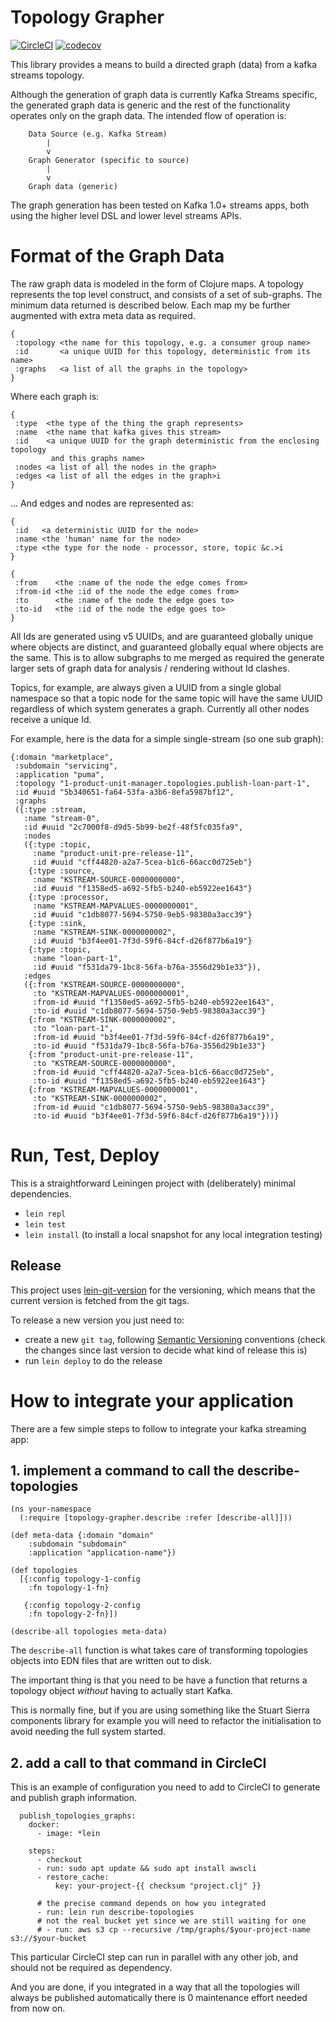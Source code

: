 # Topology Grapher


[![CircleCI](https://circleci.com/gh/FundingCircle/topology-grapher/tree/master.svg?style=svg&circle-token=b74840294a879683fbd0237eaff482f8db2342a5)](https://circleci.com/gh/FundingCircle/topology-grapher/tree/master)
[![codecov](https://codecov.io/gh/FundingCircle/topology-grapher/branch/master/graph/badge.svg)](https://codecov.io/gh/FundingCircle/topology-grapher)

This library provides a means to build a directed graph (data) from a kafka streams topology.

Although the generation of graph data is currently Kafka Streams specific, the
generated graph data is generic and the rest of the functionality operates only
on the graph data. The intended flow of operation is:

```
    Data Source (e.g. Kafka Stream)
        |
        v
    Graph Generator (specific to source)
        |
        v
    Graph data (generic)
```

The graph generation has been tested on Kafka 1.0+ streams apps, both using the
higher level DSL and lower level streams APIs.

# Format of the Graph Data

The raw graph data is modeled in the form of Clojure maps. A topology
represents the top level construct, and consists of a set of sub-graphs. The
minimum data returned is described below. Each map my be further augmented with
extra meta data as required.

```
{
 :topology <the name for this topology, e.g. a consumer group name>
 :id       <a unique UUID for this topology, deterministic from its name>
 :graphs   <a list of all the graphs in the topology>
}
```

Where each graph is:

```
{
 :type  <the type of the thing the graph represents>
 :name  <the name that kafka gives this stream>
 :id    <a unique UUID for the graph deterministic from the enclosing topology
         and this graphs name>
 :nodes <a list of all the nodes in the graph>
 :edges <a list of all the edges in the graph>i
}
```

... And edges and nodes are represented as:

```
{
 :id   <a deterministic UUID for the node>
 :name <the 'human' name for the node>
 :type <the type for the node - processor, store, topic &c.>i
}

{
 :from    <the :name of the node the edge comes from>
 :from-id <the :id of the node the edge comes from>
 :to      <the :name of the node the edge goes to>
 :to-id   <the :id of the node the edge goes to>
}
```

All Ids are generated using v5 UUIDs, and are guaranteed globally unique where
objects are distinct, and guaranteed globally equal where objects are the same.
This is to allow subgraphs to me merged as required the generate larger sets of
graph data for analysis / rendering without Id clashes.

Topics, for example, are always given a UUID from a single global namespace so
that a topic node for the same topic will have the same UUID regardless of which
system generates a graph. Currently all other nodes receive a unique Id.

For example, here is the data for a simple single-stream (so one sub graph):

```
{:domain "marketplace",
 :subdomain "servicing",
 :application "puma",
 :topology "1-product-unit-manager.topologies.publish-loan-part-1",
 :id #uuid "5b340651-fa64-53fa-a3b6-8efa5987bf12",
 :graphs
 ({:type :stream,
   :name "stream-0",
   :id #uuid "2c7000f8-d9d5-5b99-be2f-48f5fc035fa9",
   :nodes
   ({:type :topic,
     :name "product-unit-pre-release-11",
     :id #uuid "cff44820-a2a7-5cea-b1c6-66acc0d725eb"}
    {:type :source,
     :name "KSTREAM-SOURCE-0000000000",
     :id #uuid "f1358ed5-a692-5fb5-b240-eb5922ee1643"}
    {:type :processor,
     :name "KSTREAM-MAPVALUES-0000000001",
     :id #uuid "c1db8077-5694-5750-9eb5-98380a3acc39"}
    {:type :sink,
     :name "KSTREAM-SINK-0000000002",
     :id #uuid "b3f4ee01-7f3d-59f6-84cf-d26f877b6a19"}
    {:type :topic,
     :name "loan-part-1",
     :id #uuid "f531da79-1bc8-56fa-b76a-3556d29b1e33"}),
   :edges
   ({:from "KSTREAM-SOURCE-0000000000",
     :to "KSTREAM-MAPVALUES-0000000001",
     :from-id #uuid "f1358ed5-a692-5fb5-b240-eb5922ee1643",
     :to-id #uuid "c1db8077-5694-5750-9eb5-98380a3acc39"}
    {:from "KSTREAM-SINK-0000000002",
     :to "loan-part-1",
     :from-id #uuid "b3f4ee01-7f3d-59f6-84cf-d26f877b6a19",
     :to-id #uuid "f531da79-1bc8-56fa-b76a-3556d29b1e33"}
    {:from "product-unit-pre-release-11",
     :to "KSTREAM-SOURCE-0000000000",
     :from-id #uuid "cff44820-a2a7-5cea-b1c6-66acc0d725eb",
     :to-id #uuid "f1358ed5-a692-5fb5-b240-eb5922ee1643"}
    {:from "KSTREAM-MAPVALUES-0000000001",
     :to "KSTREAM-SINK-0000000002",
     :from-id #uuid "c1db8077-5694-5750-9eb5-98380a3acc39",
     :to-id #uuid "b3f4ee01-7f3d-59f6-84cf-d26f877b6a19"}))}
```

# Run, Test, Deploy

This is a straightforward Leiningen project with (deliberately) minimal
dependencies.

* `lein repl`
* `lein test`
* `lein install` (to install a local snapshot for any local integration testing)

## Release

This project uses [lein-git-version](https://github.com/arrdem/lein-git-version) for the versioning, which means that the current version is fetched from the git tags.

To release a new version you just need to:
- create a new `git tag`, following [Semantic Versioning](https://semver.org/) conventions (check the changes since last version to decide what kind of release this is)
- run `lein deploy` to do the release


# How to integrate your application

There are a few simple steps to follow to integrate your kafka streaming app:

## 1. implement a command to call the describe-topologies

```
(ns your-namespace
  (:require [topology-grapher.describe :refer [describe-all]]))

(def meta-data {:domain "domain"
    :subdomain "subdomain"
    :application "application-name"})

(def topologies
  [{:config topology-1-config
    :fn topology-1-fn}

   {:config topology-2-config
    :fn topology-2-fn}])

(describe-all topologies meta-data)

```

The `describe-all` function is what takes care of transforming
topologies objects into EDN files that are written out to disk.

The important thing is that you need to be have a function that
returns a topology object *without* having to actually start Kafka.

This is normally fine, but if you are using something like the Stuart
Sierra components library for example you will need to refactor the
initialisation to avoid needing the full system started.

## 2. add a call to that command in CircleCI

This is an example of configuration you need to add to CircleCI to generate and publish graph information.

```
  publish_topologies_graphs:
    docker:
      - image: *lein

    steps:
      - checkout
      - run: sudo apt update && sudo apt install awscli
      - restore_cache:
          key: your-project-{{ checksum "project.clj" }}

      # the precise command depends on how you integrated
      - run: lein run describe-topologies
      # not the real bucket yet since we are still waiting for one
      # - run: aws s3 cp --recursive /tmp/graphs/$your-project-name s3://$your-bucket
```

This particular CircleCI step can run in parallel with any other job, and should not be required as dependency.

And you are done, if you integrated in a way that all the topologies will always be published automatically
there is 0 maintenance effort needed from now on.
